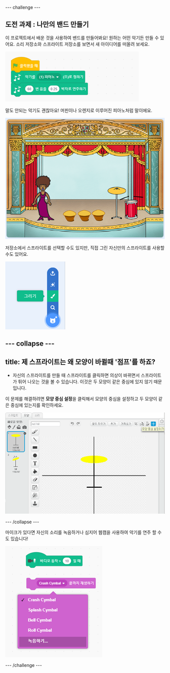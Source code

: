 --- challenge ---

## 도전 과제 : 나만의 밴드 만들기

이 프로젝트에서 배운 것을 사용하여 밴드를 만들어봐요! 원하는 어떤 악기든 만들 수 있어요. 소리 저장소와 스프라이트 저장소를 보면서 새 아이디어를 떠올려 보세요.

![스크린 샷](images/band-ideas.png)

말도 안되는 악기도 괜찮아요! 머핀이나 오렌지로 이루어진 피아노처럼 말이에요.

![스크린 샷](images/band-piano.png)

저장소에서 스프라이트를 선택할 수도 있지만, 직접 그린 자신만의 스프라이트를 사용할수도 있어요.

![스크린 샷](images/band-draw.png)

--- collapse ---
---
title: 제 스프라이트는 왜 모양이 바뀔때 '점프'를 하죠?
---

+ 자신의 스프라이트를 만들 때 스프라이트를 클릭하면 의상이 바뀌면서 스프라이트가 튀어 나오는 것을 볼 수 있습니다. 이것은 두 모양이 같은 중심에 있지 않기 때문입니다.

이 문제를 해결하려면 **모양 중심 설정**을 클릭해서 모양의 중심을 설정하고 두 모양이 같은 중심에 있는지를 확인하세요.

![스크린 샷](images/band-center.png)

--- /collapse ---

마이크가 있다면 자신의 소리를 녹음하거나 심지어 웹캠을 사용하여 악기를 연주 할 수도 있습니다!

![스크린 샷](images/band-io.png)

--- /challenge ---